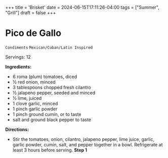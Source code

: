 +++
title = 'Brisket'
date = 2024-06-15T17:11:26-04:00
tags = ["Summer", "Grill"]
draft = false
+++
# Pico de Gallo

`Condiments` `Mexican/Cuban/Latin Inspired`

Servings: 12

**Ingredients:**

- 6 roma (plum) tomatoes, diced 
- ½ red onion, minced 
- 3 tablespoons chopped fresh cilantro 
- ½ jalapeno pepper, seeded and minced 
- ½ lime, juiced 
- 1 clove garlic, minced 
- 1 pinch garlic powder 
- 1 pinch ground cumin, or to taste 
- salt and ground black pepper to taste

**Directions:**

- Stir the tomatoes, onion, cilantro, jalapeno pepper, lime juice, garlic, garlic powder, cumin, salt, and pepper together in a bowl. Refrigerate at least 3 hours before serving.
    **Step 1**
